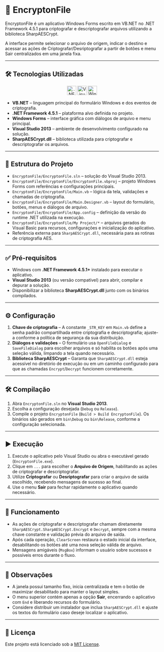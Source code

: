 # 🔐 EncryptonFile

EncryptonFile é um aplicativo Windows Forms escrito em VB.NET no .NET Framework 4.5.1 para criptografar e descriptografar arquivos utilizando a biblioteca SharpAESCrypt.

A interface permite selecionar o arquivo de origem, indicar o destino e acessar as ações de Criptografar/Desriptografar a partir de botões e menu Sair centralizados em uma janela fixa.

---

## 🛠️ Tecnologias Utilizadas

<p align="center">
  <img src="https://cdn.jsdelivr.net/gh/devicons/devicon/icons/dot-net/dot-net-original.svg" alt=".NET" width="30" height="30"/>
  <img src="https://cdn.jsdelivr.net/gh/devicons/devicon/icons/vscode/vscode-original.svg" alt="Visual Studio" width="30" height="30"/>
  <img src="https://cdn.jsdelivr.net/gh/devicons/devicon/icons/windows8/windows8-original.svg" alt="Windows" width="30" height="30"/>
</p>

- **VB.NET** – linguagem principal do formulário Windows e dos eventos de criptografia.
- **.NET Framework 4.5.1** – plataforma alvo definida no projeto.
- **Windows Forms** – interface gráfica com diálogos de arquivo e menu principal.
- **Visual Studio 2013** – ambiente de desenvolvimento configurado na solução.
- **SharpAESCrypt.dll** – biblioteca utilizada para criptografar e descriptografar os arquivos.

---

## 📂 Estrutura do Projeto

- `EncryptonFile/EncryptonFile.sln` – solução do Visual Studio 2013.
- `EncryptonFile/EncryptonFile/EncryptonFile.vbproj` – projeto Windows Forms com referências e configurações principais.
- `EncryptonFile/EncryptonFile/Main.vb` – lógica da tela, validações e chamadas de criptografia.
- `EncryptonFile/EncryptonFile/Main.Designer.vb` – layout do formulário, botões, menus e diálogos de arquivo.
- `EncryptonFile/EncryptonFile/App.config` – definição da versão do runtime .NET utilizada na execução.
- `EncryptonFile/EncryptonFile/My Project/*` – arquivos gerados do Visual Basic para recursos, configurações e inicialização do aplicativo.
- Referência externa para `SharpAESCrypt.dll`, necessária para as rotinas de criptografia AES.

---

## ✅ Pré-requisitos

- Windows com **.NET Framework 4.5.1+** instalado para executar o aplicativo.
- **Visual Studio 2013** (ou versão compatível) para abrir, compilar e depurar a solução.
- Disponibilizar a biblioteca **SharpAESCrypt.dll** junto com os binários compilados.

---

## ⚙️ Configuração

1. **Chave de criptografia** – A constante `_STR_KEY` em `Main.vb` define a senha padrão compartilhada entre criptografia e descriptografia; ajuste-a conforme a política de segurança da sua distribuição.
2. **Diálogos e validações** – O formulário usa `OpenFileDialog` e `SaveFileDialog` para escolher arquivos e só habilita os botões após uma seleção válida, limpando a tela quando necessário.
3. **Biblioteca SharpAESCrypt** – Garanta que `SharpAESCrypt.dll` esteja acessível no diretório de execução ou em um caminho configurado para que as chamadas `Encrypt`/`Decrypt` funcionem corretamente.

---

## 🛠️ Compilação

1. Abra `EncryptonFile.sln` no **Visual Studio 2013**.
2. Escolha a configuração desejada (`Debug` ou `Release`).
3. Compile o projeto `EncryptonFile` (`Build > Build EncryptonFile`). Os binários são gerados em `bin\Debug` ou `bin\Release`, conforme a configuração selecionada.

---

## ▶️ Execução

1. Execute o aplicativo pelo Visual Studio ou abra o executável gerado (`EncryptonFile.exe`).
2. Clique em `...` para escolher o **Arquivo de Origem**, habilitando as ações de criptografar e descriptografar.
3. Utilize **Criptografar** ou **Desriptografar** para criar o arquivo de saída escolhido, recebendo mensagens de sucesso ao final.
4. Use o menu **Sair** para fechar rapidamente o aplicativo quando necessário.

---

## 🔎 Funcionamento

- As ações de criptografar e descriptografar chamam diretamente `SharpAESCrypt.SharpAESCrypt.Encrypt` e `Decrypt`, sempre com a mesma chave constante e validação prévia do arquivo de saída.
- Após cada operação, `ClearScreen` restaura o estado inicial da interface, desabilitando os botões até uma nova seleção válida de arquivo.
- Mensagens amigáveis (`MsgBox`) informam o usuário sobre sucessos e possíveis erros durante o fluxo.

---

## 📌 Observações

- A janela possui tamanho fixo, inicia centralizada e tem o botão de maximizar desabilitado para manter o layout simples.
- O menu superior contém apenas a opção **Sair**, encerrando o aplicativo com `End` e liberando recursos do formulário.
- Considere distribuir um instalador que inclua `SharpAESCrypt.dll` e ajuste os textos do formulário caso deseje localizar o aplicativo.

---

## 📄 Licença

Este projeto está licenciado sob a [MIT License](LICENSE).
